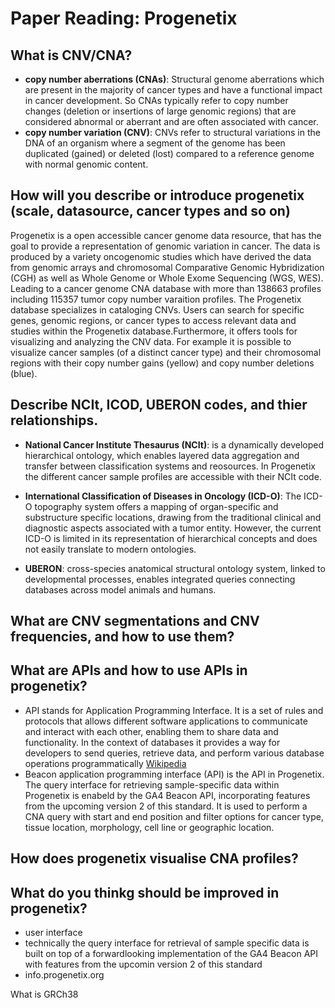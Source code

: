 # Paper Reading: Progenetix
## What is CNV/CNA?
- **copy number aberrations (CNAs)**: 
Structural genome aberrations which are present in the majority of cancer types and have a functional impact in cancer   development. So CNAs typically refer to copy number changes (deletion or insertions of large genomic regions) that are considered abnormal or aberrant and are often associated with cancer.
- **copy number variation (CNV)**:
CNVs refer to structural variations in the DNA of an organism where a segment of the genome has been duplicated (gained) or deleted (lost) compared to a reference genome with normal genomic content.

## How will you describe or introduce progenetix (scale, datasource, cancer types and so on)
Progenetix is a open accessible cancer genome data resource, that has the goal to provide a representation of genomic variation in cancer. The data is produced by a variety oncogenomic studies which have  derived the data from genomic arrays and chromosomal Comparative Genomic Hybridization (CGH) as well as Whole Genome or Whole Exome Sequencing (WGS, WES). Leading to a cancer genome CNA database with more than 138663 profiles including 115357 tumor copy number varaition profiles. The Progenetix database specializes in cataloging CNVs. Users can search for specific genes, genomic regions, or cancer types to access relevant data and studies within the Progenetix database.Furthermore, it offers tools for visualizing and analyzing the CNV data. For example it is possible to visualize cancer samples (of a distinct cancer type) and their chromosomal regions with their copy number gains (yellow) and copy number deletions (blue). 




## Describe NCIt, ICOD, UBERON codes, and thier relationships.
- **National Cancer Institute Thesaurus (NCIt)**: is a dynamically developed hierarchical ontology, which enables layered data aggregation and transfer between classification systems and reosources. In Progenetix the different cancer sample profiles are accessible with their NCIt code. 
  
- **International Classification of Diseases in Oncology (ICD-O)**: The ICD-O topography system offers a mapping of organ-specific and substructure specific locations, drawing from the traditional clinical and diagnostic aspects associated with a tumor entity. However, the current ICD-O is limited in its representation of hierarchical concepts and does not easily translate to modern ontologies.

- **UBERON**:  cross-species anatomical structural ontology system, linked to developmental processes, enables integrated queries connecting databases across model animals and humans.



## What are CNV segmentations and CNV frequencies, and how to use them?

## What are APIs and how to use APIs in progenetix?
- API stands for Application Programming Interface. It is a set of rules and protocols that allows different software applications to communicate and interact with each other, enabling them to share data and functionality. In the context of databases it  provides a way for developers to send queries, retrieve data, and perform various database operations programmatically [Wikipedia](https://en.wikipedia.org/wiki/API)
- Beacon application programming interface (API) is  the API in Progenetix. The query interface for retrieving sample-specific data within Progenetix is  enabeld by the GA4 Beacon API, incorporating features from the upcoming version 2 of this standard. It is used to perform a CNA query with start and end position and filter options for cancer type, tissue location, morphology, cell line or geographic location.

## How does progenetix visualise CNA profiles?
## What do you thinkg should be improved in progenetix?
- user interface
- technically the query interface for retrieval of sample specific data is built on top of a forwardlooking implementation of the GA4 Beacon API with features from the upcomin version 2 of this standard
- info.progenetix.org



What is GRCh38

